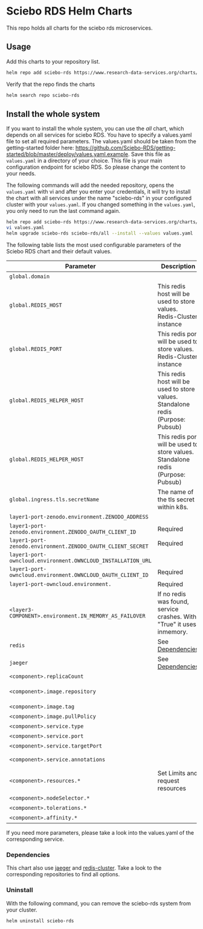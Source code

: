 # Sciebo RDS Helm Charts

This repo holds all charts for the sciebo rds microservices.

## Usage

Add this charts to your repository list.

```bash
helm repo add sciebo-rds https://www.research-data-services.org/charts/
```

Verify that the repo finds the charts

```bash
helm search repo sciebo-rds
```

## Install the whole system

If you want to install the whole system, you can use the *all* chart, which depends on all services for sciebo RDS. You have to specify a values.yaml file to set all required parameters. The values.yaml should be taken from the getting-started folder here: https://github.com/Sciebo-RDS/getting-started/blob/master/deploy/values.yaml.example. Save this file as `values.yaml` in a directory of your choice. This file is your main configuration endpoint for sciebo RDS. So please change the content to your needs.

The following commands will add the needed repository, opens the `values.yaml` with vi and after you enter your credentials, it will try to install the chart with all services under the name "sciebo-rds" in your configured cluster with your `values.yaml`. If you changed something in the `values.yaml`, you only need to run the last command again.

```bash
helm repo add sciebo-rds https://www.research-data-services.org/charts/
vi values.yaml
helm upgrade sciebo-rds sciebo-rds/all --install --values values.yaml
```

The following table lists the most used configurable parameters of the Sciebo RDS chart and their default values.

| Parameter                                                     | Description                                                                      | Default                                              |
| ------------------------------------------------------------- | -------------------------------------------------------------------------------- | ---------------------------------------------------- |
| `global.domain`                                               |                                                                                  | https://localhost                                    |
| `global.REDIS_HOST`                                           | This redis host will be used to store values. Redis-Cluster instance             | redis                                                |
| `global.REDIS_PORT`                                           | This redis port will be used to store values. Redis-Cluster instance             | 6379                                                 |
| `global.REDIS_HELPER_HOST`                                    | This redis host will be used to store values. Standalone redis (Purpose: Pubsub) | redis                                                |
| `global.REDIS_HELPER_HOST`                                    | This redis port will be used to store values. Standalone redis (Purpose: Pubsub) | 6379                                                 |
| `global.ingress.tls.secretName`                               | The name of the tls secret within k8s.                                           | "sciebords-tls-public"                               |
| `layer1-port-zenodo.environment.ZENODO_ADDRESS`              |                                                                                  | https://sandbox.zenodo.org                           |
| `layer1-port-zenodo.environment.ZENODO_OAUTH_CLIENT_ID`      | Required                                                                         |                                                      |
| `layer1-port-zenodo.environment.ZENODO_OAUTH_CLIENT_SECRET`  | Required                                                                         |                                                      |
| `layer1-port-owncloud.environment.OWNCLOUD_INSTALLATION_URL` |                                                                                  | https://localhost/owncloud                           |
| `layer1-port-owncloud.environment.OWNCLOUD_OAUTH_CLIENT_ID`  | Required                                                                         |                                                      |
| `layer1-port-owncloud.environment.`                          | Required                                                                         |                                                      |
| `<layer3-COMPONENT>.environment.IN_MEMORY_AS_FAILOVER`       | If no redis was found, service crashes. With "True" it uses inmemory.            | "False"                                              |
| `redis`                                                       | See [Dependencies](#Dependencies)                                                |                                                      |
| `jaeger`                                                      | See [Dependencies](#Dependencies)                                                |                                                      |
| `<component>.replicaCount`                                    |                                                                                  | 1                                                    |
| `<component>.image.repository`                                |                                                                                  | `zivgitlab.wwu.io/sciebo-rds/sciebo-rds/<component>` |
| `<component>.image.tag`                                       |                                                                                  | master                                               |
| `<component>.image.pullPolicy`                                |                                                                                  | Always                                               |
| `<component>.service.type`                                    |                                                                                  | ClusterIP                                            |
| `<component>.service.port`                                    |                                                                                  | 80                                                   |
| `<component>.service.targetPort`                              |                                                                                  | 8080                                                 |
| `<component>.service.annotations`                             |                                                                                  | prometheus.io/scrape: "true"                         |
| `<component>.resources.*`                                     | Set Limits and request resources                                                 | {}                                                   |
| `<component>.nodeSelector.*`                                  |                                                                                  | {}                                                   |
| `<component>.tolerations.*`                                   |                                                                                  | []                                                   |
| `<component>.affinity.*`                                      |                                                                                  | {}                                                   |
If you need more parameters, please take a look into the values.yaml of the corresponding service.

### Dependencies

This chart also use [jaeger](https://github.com/jaegertracing/helm-charts) and [redis-cluster](https://github.com/bitnami/charts/tree/master/bitnami/redis-cluster). Take a look to the corresponding repositories to find all options.

### Uninstall 

With the following command, you can remove the sciebo-rds system from your cluster.

```bash
helm uninstall sciebo-rds
```